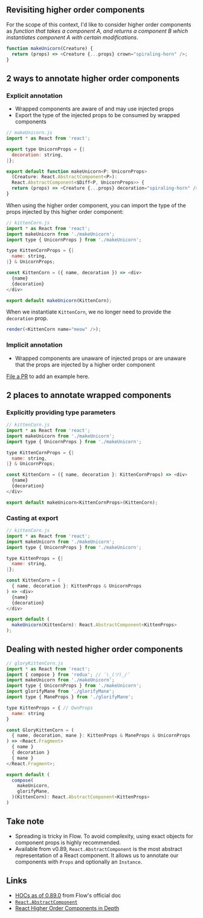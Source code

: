 ## Revisiting higher order components

For the scope of this context, I'd like to consider higher order components as *function that takes a component A, and returns a component B which instantiates component A with certain modifications*. 

```js
function makeUnicorn(Creature) {
  return (props) => <Creature {...props} crown="spiraling-horn" />;
}
```

## 2 ways to annotate higher order components

### Explicit annotation

- Wrapped components are aware of and may use injected props
- Export the type of the injected props to be consumed by wrapped components

```js
// makeUnicorn.js
import * as React from 'react';

export type UnicornProps = {|
  decoration: string,
|};

export default function makeUnicorn<P: UnicornProps>
  (Creature: React.AbstractComponent<P>): 
  React.AbstractComponent<$Diff<P, UnicornProps>> {
  return (props) => <Creature {...props} decoration="spiraling-horn" />;
}
```

When using the higher order component, you can import the type of the props injected by this higher order component:

```js
// kittenCorn.js
import * as React from 'react';
import makeUnicorn from './makeUnicorn';
import type { UnicornProps } from './makeUnicorn';

type KittenCornProps = {|
  name: string,
|} & UnicornProps;

const KittenCorn = ({ name, decoration }) => <div>
  {name}
  {decoration}
</div>

export default makeUnicorn(KittenCorn);
```

When we instantiate `KittenCorn`, we no longer need to provide the `decoration` prop.

```js
render(<KittenCorn name="meow" />);
```

### Implicit annotation

- Wrapped components are unaware of injected props or are unaware that the props are injected by a higher order component

[File a PR](https://github.com/wgao19/flow-notes/pulls) to add an example here.

## 2 places to annotate wrapped components

### Explicitly providing type parameters

```js
// kittenCorn.js
import * as React from 'react';
import makeUnicorn from './makeUnicorn';
import type { UnicornProps } from './makeUnicorn';

type KittenCornProps = {|
  name: string,
|} & UnicornProps;

const KittenCorn = ({ name, decoration }: KittenCornProps) => <div>
  {name}
  {decoration}
</div>

export default makeUnicorn<KittenCornProps>(KittenCorn);
```

### Casting at export

```js
// kittenCorn.js
import * as React from 'react';
import makeUnicorn from './makeUnicorn';
import type { UnicornProps } from './makeUnicorn';

type KittenProps = {|
  name: string,
|};

const KittenCorn = (
  { name, decoration }: KittenProps & UnicornProps
) => <div>
  {name}
  {decoration}
</div>

export default (
  makeUnicorn(KittenCorn): React.AbstractComponent<KittenProps>
);
```

## Dealing with nested higher order components

```js
// gloryKittenCorn.js
import * as React from 'react';
import { compose } from 'redux'; // ¯\_(ツ)_/¯
import makeUnicorn from './makeUnicorn';
import type { UnicornProps } from './makeUnicorn';
import glorifyMane from './glorifyMane';
import type { ManeProps } from './glorifyMane';

type KittenProps = { // OwnProps
  name: string
}

const GloryKittenCorn = (
  { name, decoration, mane }: KittenProps & ManeProps & UnicornProps
) => <React.Fragment>
  { name }
  { decoration }
  { mane }
</React.Fragment>;

export default (
  compose(
    makeUnicorn,
    glorifyMane,
  )(KittenCorn): React.AbstractComponent<KittenProps>
)
```

## Take note

- Spreading is tricky in Flow. To avoid complexity, using exact objects for component props is highly recommended.
- Available from v0.89, `React.AbstractComponent` is the most abstract representation of a React component. It allows us to annotate our components with `Props` and optionally an `Instance`.

## Links

- [HOCs as of 0.89.0](https://flow.org/en/docs/react/hoc/#toc-hocs-as-of-0-89-0) from Flow's official doc
- [`React.AbstractComponent`](https://flow.org/en/docs/react/types/#toc-react-abstractcomponent)
- [React Higher Order Components in Depth](https://medium.com/@franleplant/react-higher-order-components-in-depth-cf9032ee6c3e)

